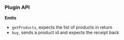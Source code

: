 ### Plugin API

**Emits**

* `getProducts`, expects the list of products in return
* `buy`, sends a product id and expects the receipt back
